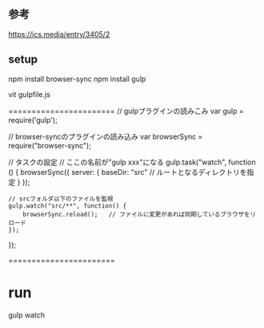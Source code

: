 ## 参考
https://ics.media/entry/3405/2

## setup
npm install browser-sync 
npm install gulp

vit gulpfile.js

=======================
// gulpプラグインの読みこみ
var gulp = require('gulp');
 
// browser-syncのプラグインの読み込み
var browserSync = require("browser-sync");
 
// タスクの設定
// ここの名前が"gulp xxx"になる
gulp.task("watch", function () {
    browserSync({
        server: {
            baseDir: "src" // ルートとなるディレクトリを指定
        }
    });
 
    // srcフォルダ以下のファイルを監視
    gulp.watch("src/**", function() {
        browserSync.reload();   // ファイルに変更があれば同期しているブラウザをリロード
    });
});

=======================

# run
gulp watch
